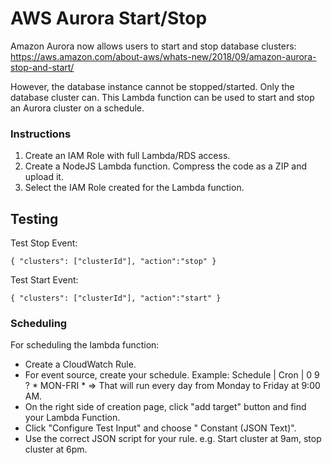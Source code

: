 # AWS Aurora Start/Stop

Amazon Aurora now allows users to start and stop database clusters:
https://aws.amazon.com/about-aws/whats-new/2018/09/amazon-aurora-stop-and-start/

However, the database instance cannot be stopped/started. Only the database
cluster can. This Lambda function can be used to start and stop an Aurora cluster on a schedule.

### Instructions

1. Create an IAM Role with full Lambda/RDS access.
2. Create a NodeJS Lambda function. Compress the code as a ZIP and upload it.
3. Select the IAM Role created for the Lambda function.

## Testing

Test Stop Event:

```
{ "clusters": ["clusterId"], "action":"stop" }
```

Test Start Event:

```
{ "clusters": ["clusterId"], "action":"start" }
```

### Scheduling

For scheduling the lambda function:

- Create a CloudWatch Rule.
- For  event source, create your schedule. Example: Schedule | Cron | 0 9 ? * MON-FRI * => That will run every day from Monday to Friday at 9:00 AM.
- On the right side of creation page, click "add target" button and find your Lambda Function.
- Click "Configure Test Input" and choose " Constant (JSON Text)".
- Use the correct JSON script for your rule. e.g. Start cluster at 9am, stop cluster at 6pm.

